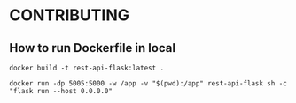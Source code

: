# CONTRIBUTING

## How to run Dockerfile in local

```
docker build -t rest-api-flask:latest . 

docker run -dp 5005:5000 -w /app -v "$(pwd):/app" rest-api-flask sh -c "flask run --host 0.0.0.0"
```